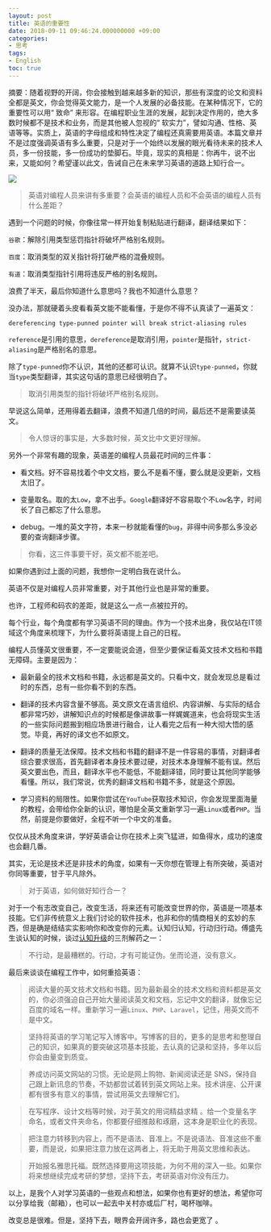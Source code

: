 ```yaml
---
layout: post
title: 英语的重要性
date: 2018-09-11 09:46:24.000000000 +09:00
categories:
- 思考
tags:
- English
toc: true
---
```


摘要：随着视野的开阔，你会接触到越来越多新的知识，那些有深度的论文和资料全都是英文，你会觉得英文能力，是一个人发展的必备技能。在某种情况下，它的重要性可以用“ 致命” 来形容。在编程职业生涯的发展，起到决定作用的，绝大多数时候都不是技术和业务，而是其他被人忽视的“ 软实力”，譬如沟通、性格、英语等等。实质上，英语的字母组成和特性决定了编程还真需要用英语。本篇文章并不是过度强调英语有多么重要，只是对于一个始终以发展的眼光看待未来的技术人员，多一份技能，多一份成功的垫脚石。毕竟，现实的真相是：你再牛，说不出来，又能如何？希望谨以此文，告诫自己在未来学习英语的道路上知行合一。

![](http://wwxiong.comhttp://wwxiong.com/hexo_blog/img/article/importance-of-english/importance-of-english.jpg)

> 英语对编程人员来讲有多重要？会英语的编程人员和不会英语的编程人员有什么差距？

遇到一个问题的时候，你像往常一样开始复制粘贴进行翻译，翻译结果如下：

`谷歌`：解除引用类型惩罚指针将破坏严格别名规则。

`百度`：取消类型的双关指针将打破严格的混叠规则。

`有道`：取消类型指针引用将违反严格的别名规则。

浪费了半天，最后你知道什么意思吗？我也不知道什么意思？

没办法，那就硬着头皮看看英文能不能看懂，于是你不得不认真读了一遍英文：

```
dereferencing type-punned pointer will break strict-aliasing rules
```

`reference`是引用的意思，`dereference`是取消引用，`pointer`是指针，`strict-aliasing`是严格别名的意思。

除了`type-punned`你不认识，其他的还都可认识。就算不认识`type-punned`，你就当`type`类型翻译，其实这句话的意思已经很明白了。

> 取消引用类型的指针将破坏严格别名规则。

早说这么简单，还用得着去翻译，浪费不知道几倍的时间，最后还不是需要读英文。

> 令人惊讶的事实是，大多数时候，英文比中文更好理解。

另外一个非常有趣的现象，英语差的编程人员最花时间的三件事：

*  看文档。好不容易找着个中文文档，要么不是看不懂，要么就是没更新，文档太旧了。

* 变量取名。取的太`Low`，拿不出手。`Google`翻译好不容易取个不`Low`名字，时间长了自己都忘了什么意思。

* debug。一堆的英文字符，本来一秒就能看懂的`bug`，非得中间多那么多没必要的查询翻译步骤。

> 你看，这三件事要干好，英文都不能差吧。

如果你遇到过上面的问题，我想你一定明白我在说什么。

英语不仅是对编程人员非常重要，对于其他行业也是非常的重要。

也许，工程师和码农的差距，就是这么一点一点被拉开的。

每个行业，每个角度都有学习英语不同的理由。作为一个技术出身，我仅站在IT领域这个角度来梳理下，为什么要将英语提上自己的日程。

编程人员懂英文很重要，不一定要能说会道，但至少要保证看英文技术文档和书籍无障碍。主要是因为：

* 最新最全的技术文档和书籍，永远都是英文的。只看中文，就会发现总是看过时的东西，总有一些你看不到的东西。

* 翻译的技术内容含量不够高。英文原文在语言组织、内容讲解、与实际的结合都非常巧妙，讲解知识点的时候都是像讲故事一样娓娓道来，也会将现实生活的一些实际问题搬到相应场景进行融合，让人看完之后有一种大彻大悟的感觉。毕竟，再好的译文也不如原文。

* 翻译的质量无法保障。技术文档和书籍的翻译不是一件容易的事情，对翻译者综合要求很高，首先翻译者本身技术要过硬，对技术本身理解不能有误。然后英文要出色，而且，翻译水平也不能低，不能翻译错，同时要让其他同学能够看懂。所以，我们常说，优秀的翻译文档和书籍不多，就是这个原因。

* 学习资料的局限性。如果你尝试在`YouTube`获取技术知识，你会发现里面海量的教程，会带给你全新的认识，哪怕是全英文重新学习一遍`Linux`或者`PHP`。当然，前提是你要做好，全程不听一个中文的准备。

仅仅从技术角度来讲，学好英语会让你在技术上突飞猛进，如鱼得水，成功的速度也会翻几番。

其实，无论是技术还是非技术的角度，如果有一天你想在管理上有所突破，英语对你同等重要，甘于平凡除外。

> 对于英语，如何做好知行合一？

对于一个有志改变自己，改变生活，将来还有可能改变世界的你，英语是一项基本技能。它们非传统意义上我们讨论的软件技术，也非和你的情商相关的玄妙的东西，但是确是结结实实影响你和改变你的元素。认知归认知，行动归行动。傅盛先生谈认知的时候，谈过[认知升级](http://wwxiong.com/hexo_blog/2018/02/22/2018/2018-02-22-cognitive-01/)的三剂解药之一：

> 不行动，是最糟糕的。行动，才有可能证伪。坐而论道，没有意义。

最后来谈谈在编程工作中，如何重拾英语：

> 阅读大量的英文技术文档和书籍。因为最新最全的技术文档和资料都是英文的，你必须强迫自己开始大量阅读英文和文档，忘记中文的翻译，就像忘记百度的域名一样。重新学习一遍`Linux`、`PHP`、`Laravel`，记住，用英文而不是中文。

> 坚持将英语的学习笔记写入博客中。写博客的目的，更多的是思考和整理自己的知识，如果真的要突破这项基本技能，去认真的记录和坚持，多年以后你会由量变到质变。

> 养成访问英文网站的习惯。无论是网上购物、新闻阅读还是 SNS，保持自己跟上新讯息的节奏，不妨都尝试着转到英文网站上来。技术讲座、公开课都有很多有意义的事情，尝试用英文去理解它们。

> 在写程序、设计文档等时候，对于英文的用词精益求精 。给一个变量名字命名，或者文件夹命名，你都要仔细推敲和琢磨，这本身是职业化的表现。

> 把注意力转移到内容上，而不是语法、音准上。不是说语法、音准这些不重要，而是说，如果把注意力放在这两者上，将无助于用英文思维和表达。

> 开始报名雅思托福。既然选择要用这项技能，为何不用的深入一些。如果你将来想继续完成考研的梦想，坚持下去，考研英语对你没有压力。

以上，是我个人对学习英语的一些观点和想法，如果你也有更好的想法，希望你可以分享给我（邮箱），也可以一起去中关村亦或后厂村，喝杯咖啡。

改变总是很难。但是，坚持下去，眼界会开阔许多，路也会更宽了 。








